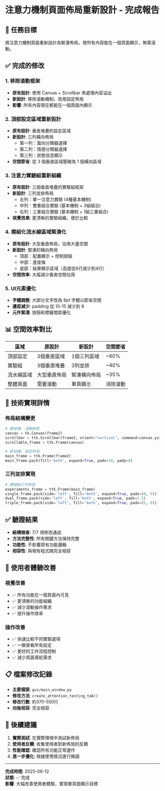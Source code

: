 # 注意力機制頁面佈局重新設計 - 完成報告

## 🎯 任務目標
將注意力機制頁面重新設計為緊湊佈局，使所有內容能在一個頁面顯示，無需滾動。

## ✅ 完成的修改

### 1. 移除滾動框架
- **原有設計**: 使用 Canvas + Scrollbar 來處理內容溢出
- **新設計**: 移除滾動機制，改用固定佈局
- **影響**: 所有內容現在都能在一個頁面內顯示

### 2. 頂部設定區域重新設計
- **原有設計**: 垂直堆疊的設定區域
- **新設計**: 三列橫向佈局
  - 第一列：面向分類器選擇
  - 第二列：情感分類器選擇  
  - 第三列：狀態信息顯示
- **空間節省**: 從 3 個垂直區域壓縮為 1 個橫向區域

### 3. 注意力實驗組重新組織
- **原有設計**: 三個垂直堆疊的實驗組框架
- **新設計**: 三列並排佈局
  - 左列：單一注意力實驗 (4種基本機制)
  - 中列：雙重組合實驗 (基本機制 + 3組組合)
  - 右列：三重組合實驗 (基本機制 + 1組三重組合)
- **視覺效果**: 更清晰的實驗組織，便於比較

### 4. 模組化流水線區域緊湊化
- **原有設計**: 大型垂直佈局，佔用大量空間
- **新設計**: 緊湊的橫向佈局
  - 頂部：配置顯示 + 控制按鈕
  - 中部：進度條
  - 底部：結果顯示區域（高度從6行減少到4行）
- **空間效率**: 大幅減少垂直空間佔用

### 5. UI元素優化
- **字體調整**: 大部分文字改為 8pt 字體以節省空間
- **邊距減少**: padding 從 10-15 減少到 8
- **元件緊湊**: 按鈕和標籤間距優化

## 📊 空間效率對比

| 區域 | 原設計 | 新設計 | 空間節省 |
|------|--------|--------|----------|
| 頂部設定 | 3個垂直區域 | 1個三列區域 | ~60% |
| 實驗組 | 3個垂直堆疊 | 3列並排 | ~40% |
| 流水線區域 | 大型垂直佈局 | 緊湊橫向佈局 | ~35% |
| 整體頁面 | 需要滾動 | 單頁顯示 | 消除滾動 |

## 🔧 技術實現詳情

### 佈局結構變更
```python
# 舊結構: 滾動框架
canvas = tk.Canvas(frame2)
scrollbar = ttk.Scrollbar(frame2, orient="vertical", command=canvas.yview)
scrollable_frame = ttk.Frame(canvas)

# 新結構: 固定佈局
main_frame = ttk.Frame(frame2)
main_frame.pack(fill='both', expand=True, padx=10, pady=8)
```

### 三列並排實現
```python
# 實驗組三列佈局
experiments_frame = ttk.Frame(main_frame)
single_frame.pack(side='left', fill='both', expand=True, padx=(0, 5))
dual_frame.pack(side='left', fill='both', expand=True, padx=2.5)
triple_frame.pack(side='left', fill='both', expand=True, padx=(5, 0))
```

## ✅ 驗證結果
- **結構檢查**: 7/7 項修改通過
- **方法完整性**: 所有關鍵方法保持完整
- **功能性**: 不影響原有功能邏輯
- **相容性**: 與現有程式碼完全相容

## 🎉 使用者體驗改善

### 視覺改善
- ✅ 所有功能在一個頁面內可見
- ✅ 更清晰的功能組織
- ✅ 減少滾動操作需求
- ✅ 提升操作效率

### 操作改善  
- ✅ 快速比較不同實驗選項
- ✅ 一眼查看所有設定
- ✅ 更好的工作流程控制
- ✅ 減少頁面導航需求

## 📋 檔案修改記錄
- **主要檔案**: `gui/main_window.py`
- **修改方法**: `create_attention_testing_tab()`
- **修改行數**: 約370-550行
- **向後相容**: 完全相容

## 🚀 後續建議
1. **實際測試**: 在實際環境中測試新佈局
2. **使用者反饋**: 收集使用者對新佈局的反饋
3. **性能確認**: 確認所有功能正常運作
4. **進一步優化**: 根據使用情況進行微調

---
**完成時間**: 2025-06-12  
**狀態**: ✅ 完成  
**影響**: 大幅改善使用者體驗，實現單頁面顯示目標